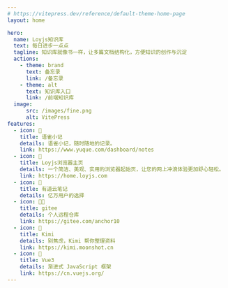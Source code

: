 ```yaml
---
# https://vitepress.dev/reference/default-theme-home-page
layout: home

hero:
  name: Loyjs知识库
  text: 每日进步一点点
  tagline: 知识库就像书一样，让多篇文档结构化，方便知识的创作与沉淀
  actions:
    - theme: brand
      text: 备忘录
      link: /备忘录
    - theme: alt
      text: 知识库入口
      link: /前端知识库
  image:
      src: /images/fine.png
      alt: VitePress
features:
  - icon: 🤯
    title: 语雀小记
    details: 语雀小记，随时随地的记录。
    link: https://www.yuque.com/dashboard/notes
  - icon: 🎨
    title: Loyjs浏览器主页
    details: 一个简洁、美观、实用的浏览器起始页，让您的网上冲浪体验更加舒心轻松。
    link: https://home.loyjs.com
  - icon: 🚀
    title: 有道云笔记
    details: 亿万用户的选择
  - icon: 👼🏻
    title: gitee
    details: 个人远程仓库
    link: https://gitee.com/anchor10
  - icon: 🥳
    title: Kimi
    details: 别焦虑，Kimi 帮你整理资料
    link: https://kimi.moonshot.cn
  - icon: 🌆
    title: Vue3
    details: 渐进式 JavaScript 框架
    link: https://cn.vuejs.org/
---
```


<style>
  :root {
    --vp-home-hero-name-color: transparent;
    --vp-home-hero-name-background: -webkit-linear-gradient(120deg, #bd34fe, #41d1ff);
  }
</style>
